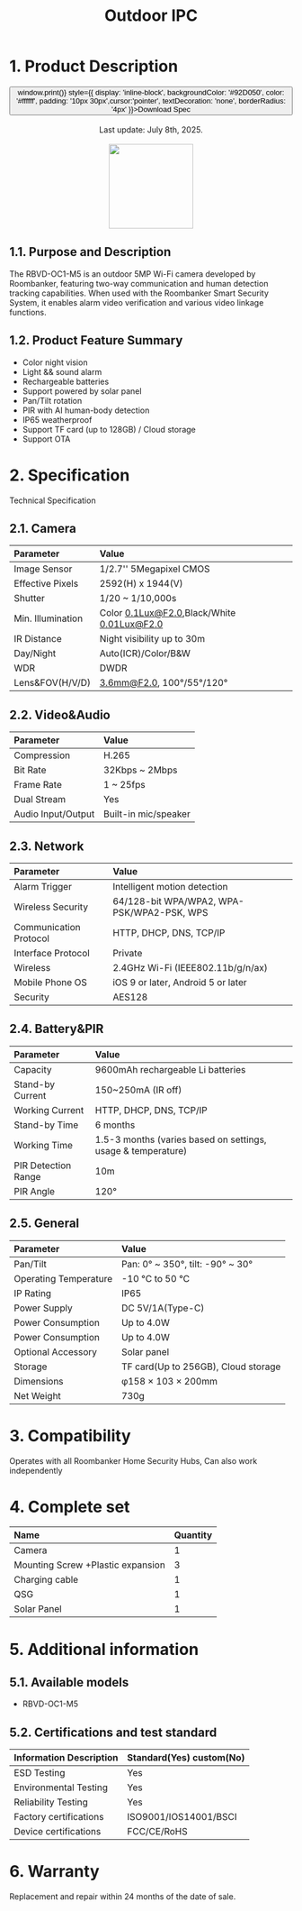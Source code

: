﻿---
description: Roombanker Outdoor IPC.
title: Outdoor IPC
tags:
- Outdoor IPC spec
---



# 1. Product Description

<div style={{textAlign: 'center'}}>
<button onClick={() => window.print()} style={{ display: 'inline-block', backgroundColor: '#92D050', color: '#ffffff', padding: '10px 30px',cursor:'pointer', textDecoration: 'none', borderRadius: '4px' }}>Download Spec</button>
</div>
<br />

<center>
    Last update: July 8th, 2025.
</center>

<br />

<div align="center">
  <img src="https://dusunprj.oss-us-west-1.aliyuncs.com/RBGW/pic/outdoor-ipc/spec/outdoor-spec-1.png" width="150" />
</div>

## 1.1. Purpose and Description
The RBVD-OC1-M5 is an outdoor 5MP Wi-Fi camera developed by Roombanker, featuring two-way communication and human detection tracking capabilities. When used with the Roombanker Smart Security System, it enables alarm video verification and various video linkage functions.

## 1.2. Product Feature Summary

- Color night vision
- Light && sound alarm
- Rechargeable batteries
- Support powered by solar panel
- Pan/Tilt rotation
- PIR with AI human-body detection
- IP65 weatherproof
- Support TF card (up to 128GB) / Cloud storage
- Support OTA

# 2. Specification
Technical Specification

## 2.1. Camera
| Parameter                      | Value                                        |
| :----------------------------- | :--------------------------------------------|
| Image Sensor                   | 1/2.7'' 5Megapixel CMOS                      |
| Effective Pixels               | 2592(H)  x  1944(V)                          |
| Shutter                        | 1/20 ~ 1/10,000s                             | 
| Min. Illumination              | Color 0.1Lux@F2.0,Black/White 0.01Lux@F2.0   |
| IR Distance                    | Night visibility up to 30m                   |
| Day/Night                      | Auto(ICR)/Color/B&W                          |
| WDR                            | DWDR                                         |
| Lens&FOV(H/V/D)                | 3.6mm@F2.0, 100°/55°/120°                    |

## 2.2. Video&Audio
| Parameter                      | Value                                        |
| :----------------------------- | :--------------------------------------------|
| Compression                    | H.265                                        |
| Bit Rate                       | 32Kbps ~ 2Mbps                               |
| Frame Rate                     | 1 ~ 25fps                                    | 
| Dual Stream                    | Yes                                          |
| Audio Input/Output             | Built-in mic/speaker                         |

## 2.3. Network
| Parameter                      | Value                                        |
| :----------------------------- | :--------------------------------------------|
| Alarm Trigger                  | Intelligent motion detection                 |
| Wireless Security              | 64/128-bit WPA/WPA2, WPA-PSK/WPA2-PSK, WPS   |
| Communication Protocol         | HTTP, DHCP, DNS, TCP/IP                      | 
| Interface Protocol             | Private                                      |
| Wireless	                     | 2.4GHz Wi-Fi (IEEE802.11b/g/n/ax)            |
| Mobile Phone OS                | iOS 9 or later, Android 5 or later           |
| Security                       | AES128                                       |

## 2.4. Battery&PIR
| Parameter                      | Value                                                        |
| :----------------------------- | :------------------------------------------------------------|
| Capacity                       | 9600mAh rechargeable Li batteries                            |
| Stand-by Current               | 150~250mA (IR off)                                           |
| Working Current                | HTTP, DHCP, DNS, TCP/IP                                      | 
| Stand-by Time                  | 6 months                                                     |
| Working Time	                 | 1.5-3 months (varies based on settings, usage & temperature) |
| PIR Detection Range            | 10m                                                          |
| PIR Angle                      | 120°                                                         |

## 2.5. General
| Parameter                      | Value                                        |
| :----------------------------- | :--------------------------------------------|
| Pan/Tilt                       | Pan: 0° ~ 350°, tilt: -90° ~ 30°             |
| Operating Temperature          | -10 °C to 50 °C                              |
| IP Rating                      | IP65                                         |
| Power Supply                   | DC 5V/1A(Type-C)                             | 
| Power Consumption              | Up to 4.0W                                   |
| Power Consumption              | Up to 4.0W                                   |
| Optional Accessory             | Solar panel                                  |
| Storage	                       | TF card(Up to 256GB), Cloud storage          |
| Dimensions	                   | φ158 × 103 × 200mm                           |
| Net Weight	                   | 730g                                         |


# 3. Compatibility
Operates with all Roombanker Home Security Hubs, Can also work independently

# 4. Complete set
| Name                                 | Quantity |
| :----------------------------------- | :--------|
| Camera                               | 1        |
| Mounting Screw +Plastic expansion    | 3        |
| Charging cable                       | 1        |
| QSG                                  | 1        |
| Solar Panel                          | 1        |


# 5. Additional information
## 5.1. Available models
- RBVD-OC1-M5

## 5.2. Certifications and test standard

| Information Description        | Standard(Yes) custom(No)    |
| :----------------------------- | :---------------------------|
| ESD Testing                    | Yes                         |
| Environmental Testing          | Yes                         |
| Reliability Testing            | Yes                         | 
| Factory certifications         | ISO9001/IOS14001/BSCI       |
| Device certifications          | FCC/CE/RoHS                 |

# 6. Warranty
Replacement and repair within 24 months of the date of sale. 
